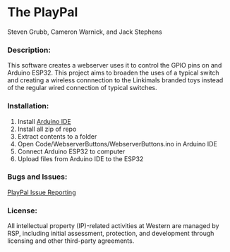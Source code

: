 # The PlayPal
Steven Grubb, Cameron Warnick, and Jack Stephens


### Description:
This software creates a webserver uses it to control the GPIO pins on and Arduino ESP32. This project aims to 
broaden the uses of a typical switch and creating a wireless connnection to the Linkimals branded toys instead 
of the regular wired connection of typical switches.

### Installation:
1. Install [Arduino IDE](https://www.arduino.cc/en/software)
2. Install all zip of repo
3. Extract contents to a folder
4. Open Code/WebserverButtons/WebserverButtons.ino in Arduino IDE
5. Connect Arduino ESP32 to computer
6. Upload files from Arduino IDE to the ESP32

### Bugs and Issues:
[PlayPal Issue Reporting](https://github.com/Teaching-Accessibility/course-project-497t-button/issues)

### License:
All intellectual property (IP)-related activities at Western are managed by RSP, including initial assessment, 
protection, and development through licensing and other third-party agreements.
